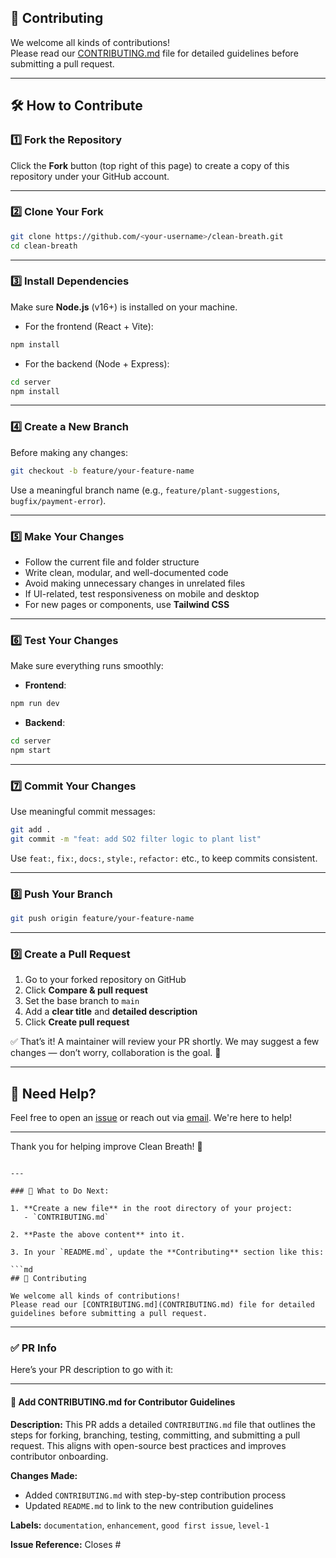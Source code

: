 ## 🤝 Contributing

We welcome all kinds of contributions!  
Please read our [CONTRIBUTING.md](CONTRIBUTING.md) file for detailed guidelines before submitting a pull request.

---

## 🛠️ How to Contribute

### 1️⃣ Fork the Repository

Click the **Fork** button (top right of this page) to create a copy of this repository under your GitHub account.

---

### 2️⃣ Clone Your Fork

```bash
git clone https://github.com/<your-username>/clean-breath.git
cd clean-breath
````

---

### 3️⃣ Install Dependencies

Make sure **Node.js** (v16+) is installed on your machine.

* For the frontend (React + Vite):

```bash
npm install
```

* For the backend (Node + Express):

```bash
cd server
npm install
```

---

### 4️⃣ Create a New Branch

Before making any changes:

```bash
git checkout -b feature/your-feature-name
```

Use a meaningful branch name (e.g., `feature/plant-suggestions`, `bugfix/payment-error`).

---

### 5️⃣ Make Your Changes

* Follow the current file and folder structure
* Write clean, modular, and well-documented code
* Avoid making unnecessary changes in unrelated files
* If UI-related, test responsiveness on mobile and desktop
* For new pages or components, use **Tailwind CSS**

---

### 6️⃣ Test Your Changes

Make sure everything runs smoothly:

* **Frontend**:

```bash
npm run dev
```

* **Backend**:

```bash
cd server
npm start
```

---

### 7️⃣ Commit Your Changes

Use meaningful commit messages:

```bash
git add .
git commit -m "feat: add SO2 filter logic to plant list"
```

Use `feat:`, `fix:`, `docs:`, `style:`, `refactor:` etc., to keep commits consistent.

---

### 8️⃣ Push Your Branch

```bash
git push origin feature/your-feature-name
```

---

### 9️⃣ Create a Pull Request

1. Go to your forked repository on GitHub
2. Click **Compare & pull request**
3. Set the base branch to `main`
4. Add a **clear title** and **detailed description**
5. Click **Create pull request**

✅ That’s it! A maintainer will review your PR shortly.
We may suggest a few changes — don’t worry, collaboration is the goal. 🌱

---

## 🙌 Need Help?

Feel free to open an [issue](https://github.com/chandannekya/clean-breath/issues) or reach out via [email](mailto:chadnannekya@gmail.com). We're here to help!

---

Thank you for helping improve Clean Breath! 💚

````

---

### 🔁 What to Do Next:

1. **Create a new file** in the root directory of your project:
   - `CONTRIBUTING.md`

2. **Paste the above content** into it.

3. In your `README.md`, update the **Contributing** section like this:

```md
## 🤝 Contributing

We welcome all kinds of contributions!  
Please read our [CONTRIBUTING.md](CONTRIBUTING.md) file for detailed guidelines before submitting a pull request.
````

---

### ✅ PR Info

Here’s your PR description to go with it:

---

#### 📄 Add CONTRIBUTING.md for Contributor Guidelines

**Description:**
This PR adds a detailed `CONTRIBUTING.md` file that outlines the steps for forking, branching, testing, committing, and submitting a pull request. This aligns with open-source best practices and improves contributor onboarding.

**Changes Made:**

* Added `CONTRIBUTING.md` with step-by-step contribution process
* Updated `README.md` to link to the new contribution guidelines

**Labels:** `documentation`, `enhancement`, `good first issue`, `level-1`

**Issue Reference:** Closes #<your-issue-number>

